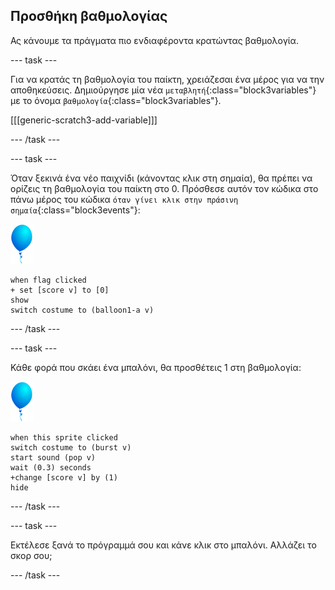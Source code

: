 ## Προσθήκη βαθμολογίας

Ας κάνουμε τα πράγματα πιο ενδιαφέροντα κρατώντας βαθμολογία.

--- task ---

Για να κρατάς τη βαθμολογία του παίκτη, χρειάζεσαι ένα μέρος για να την αποθηκεύσεις. Δημιούργησε μία νέα `μεταβλητή`{:class="block3variables"} με το όνομα `βαθμολογία`{:class="block3variables"}.

[[[generic-scratch3-add-variable]]]

--- /task ---

--- task ---

Όταν ξεκινά ένα νέο παιχνίδι (κάνοντας κλικ στη σημαία), θα πρέπει να ορίζεις τη βαθμολογία του παίκτη στο 0. Πρόσθεσε αυτόν τον κώδικα στο πάνω μέρος του κώδικα `όταν γίνει κλικ στην πράσινη σημαία`{:class="block3events"}:

![αντικείμενο μπαλόνι](images/balloon-sprite.png)

```blocks3
when flag clicked
+ set [score v] to [0]
show
switch costume to (balloon1-a v)
```

--- /task ---

--- task ---

Κάθε φορά που σκάει ένα μπαλόνι, θα προσθέτεις 1 στη βαθμολογία:

![αντικείμενο μπαλόνι](images/balloon-sprite.png)

```blocks3
when this sprite clicked
switch costume to (burst v)
start sound (pop v)
wait (0.3) seconds
+change [score v] by (1)
hide
```

--- /task ---

--- task ---

Εκτέλεσε ξανά το πρόγραμμά σου και κάνε κλικ στο μπαλόνι. Αλλάζει το σκορ σου;

--- /task ---

